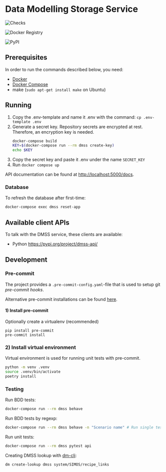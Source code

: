 # Data Modelling Storage Service

![Checks](https://github.com/equinor/data-modelling-storage-service/workflows/Testing/badge.svg)

![Docker Registry](https://github.com/equinor/data-modelling-storage-service/workflows/Publish%20DMSS%20API%20to%20docker%20registry/badge.svg?branch=master)

![PyPI](https://github.com/equinor/data-modelling-storage-service/workflows/Publish%20DMSS%20API%20to%20PyPI/badge.svg)

## Prerequisites

In order to run the commands described below, you need:

- [Docker](https://www.docker.com/)
- [Docker Compose](https://docs.docker.com/compose/)
- make (`sudo apt-get install make` on Ubuntu)

## Running

1. Copy the .env-template and name it .env with the command: `cp .env-template .env`
2. Generate a secret key. Repository secrets are encrypted at rest. Therefore, an encryption key is needed. 
    ```bash
    docker-compose build
    KEY=$(docker-compose run --rm dmss create-key)
    echo $KEY
    ```
3. Copy the secret key and paste it .env under the name `SECRET_KEY`
4. Run `docker compose up`

API documentation can be found at [http://localhost:5000/docs](http://localhost:5000/docs).

### Database

To refresh the database after first-time:

```bash
docker-compose exec dmss reset-app

```

## Available client APIs

To talk with the DMSS service, these clients are available:

- Python https://pypi.org/project/dmss-api/

## Development

### Pre-commit

The project provides a `.pre-commit-config.yaml`-file that is used to setup git _pre-commit hooks_.

Alternative pre-commit installations can be found [here](https://pre-commit.com/#install).

#### 1) Install pre-commit

Optionally create a virtualenv (recommended)

```shell script
pip install pre-commit
pre-commit install
```

### 2) Install virtual environment

Virtual environment is used for running unit tests with pre-commit.

```bash
python -m venv .venv
source .venv/bin/activate
poetry install
```

### Testing

Run BDD tests:

```bash
docker-compose run --rm dmss behave
```

Run BDD tests by regexp:

```bash
docker-compose run --rm dmss behave -n "Scenario name" # Run single test
```

Run unit tests:

```bash
docker-compose run --rm dmss pytest api
```

Creating DMSS lookup with [dm-cli](https://github.com/equinor/dm-cli):

```bash
dm create-lookup dmss system/SIMOS/recipe_links
```
